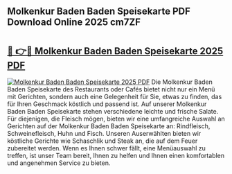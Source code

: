 ## Molkenkur Baden Baden Speisekarte PDF Download Online 2025 cm7ZF

# <h2><a href="http://gc9bkok.nevu.top/?p=Molkenkur+Baden+Baden+Speisekarte">🔗 👉🔴 Molkenkur Baden Baden Speisekarte 2025 PDF</a></h2>

[![Molkenkur Baden Baden Speisekarte 2025 PDF](https://i.imgur.com/dBaPXMq.png)](http://gc9bkok.nevu.top/?p=Molkenkur+Baden+Baden+Speisekarte)
Die Molkenkur Baden Baden Speisekarte des Restaurants oder Cafés bietet nicht nur ein Menü mit Gerichten, sondern auch eine Gelegenheit für Sie, etwas zu finden, das für Ihren Geschmack köstlich und passend ist. Auf unserer Molkenkur Baden Baden Speisekarte stehen verschiedene leichte und frische Salate. Für diejenigen, die Fleisch mögen, bieten wir eine umfangreiche Auswahl an Gerichten auf der Molkenkur Baden Baden Speisekarte an: Rindfleisch, Schweinefleisch, Huhn und Fisch. Unseren Auserwählten bieten wir köstliche Gerichte wie Schaschlik und Steak an, die auf dem Feuer zubereitet werden. Wenn es Ihnen schwer fällt, eine Menüauswahl zu treffen, ist unser Team bereit, Ihnen zu helfen und Ihnen einen komfortablen und angenehmen Service zu bieten.
